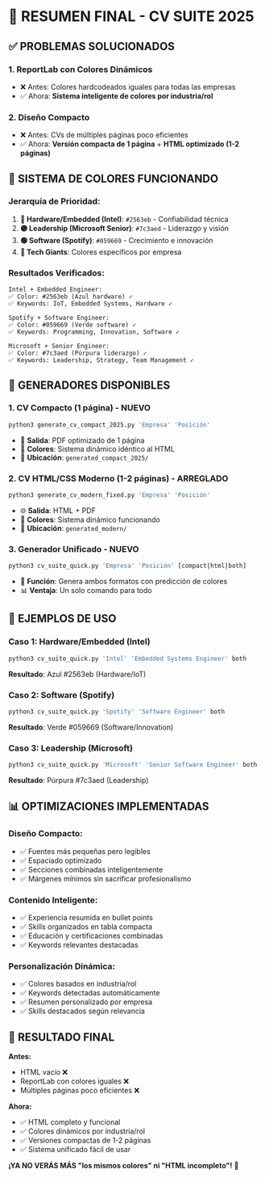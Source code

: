 # 🎉 RESUMEN FINAL - CV SUITE 2025

## ✅ **PROBLEMAS SOLUCIONADOS**

### 1. **ReportLab con Colores Dinámicos**
- ❌ Antes: Colores hardcodeados iguales para todas las empresas
- ✅ Ahora: **Sistema inteligente de colores por industria/rol**

### 2. **Diseño Compacto**
- ❌ Antes: CVs de múltiples páginas poco eficientes
- ✅ Ahora: **Versión compacta de 1 página** + **HTML optimizado (1-2 páginas)**

## 🎨 **SISTEMA DE COLORES FUNCIONANDO**

### **Jerarquía de Prioridad:**
1. **🔵 Hardware/Embedded (Intel)**: `#2563eb` - Confiabilidad técnica
2. **🟣 Leadership (Microsoft Senior)**: `#7c3aed` - Liderazgo y visión
3. **🟢 Software (Spotify)**: `#059669` - Crecimiento e innovación
4. **🔵 Tech Giants**: Colores específicos por empresa

### **Resultados Verificados:**
```
Intel + Embedded Engineer:
✅ Color: #2563eb (Azul hardware) ✓
✅ Keywords: IoT, Embedded Systems, Hardware ✓

Spotify + Software Engineer:
✅ Color: #059669 (Verde software) ✓
✅ Keywords: Programming, Innovation, Software ✓

Microsoft + Senior Engineer:
✅ Color: #7c3aed (Púrpura liderazgo) ✓
✅ Keywords: Leadership, Strategy, Team Management ✓
```

## 📁 **GENERADORES DISPONIBLES**

### **1. CV Compacto (1 página) - NUEVO**
```bash
python3 generate_cv_compact_2025.py 'Empresa' 'Posición'
```
- 📄 **Salida**: PDF optimizado de 1 página
- 🎨 **Colores**: Sistema dinámico idéntico al HTML
- 📁 **Ubicación**: `generated_compact_2025/`

### **2. CV HTML/CSS Moderno (1-2 páginas) - ARREGLADO**
```bash
python3 generate_cv_modern_fixed.py 'Empresa' 'Posición'
```
- 🌐 **Salida**: HTML + PDF
- 🎨 **Colores**: Sistema dinámico funcionando
- 📁 **Ubicación**: `generated_modern/`

### **3. Generador Unificado - NUEVO**
```bash
python3 cv_suite_quick.py 'Empresa' 'Posición' [compact|html|both]
```
- 🚀 **Función**: Genera ambos formatos con predicción de colores
- 📊 **Ventaja**: Un solo comando para todo

## 🔧 **EJEMPLOS DE USO**

### **Caso 1: Hardware/Embedded (Intel)**
```bash
python3 cv_suite_quick.py 'Intel' 'Embedded Systems Engineer' both
```
**Resultado**: Azul #2563eb (Hardware/IoT)

### **Caso 2: Software (Spotify)**
```bash
python3 cv_suite_quick.py 'Spotify' 'Software Engineer' both
```
**Resultado**: Verde #059669 (Software/Innovation)

### **Caso 3: Leadership (Microsoft)**
```bash
python3 cv_suite_quick.py 'Microsoft' 'Senior Software Engineer' both
```
**Resultado**: Púrpura #7c3aed (Leadership)

## 📊 **OPTIMIZACIONES IMPLEMENTADAS**

### **Diseño Compacto:**
- ✅ Fuentes más pequeñas pero legibles
- ✅ Espaciado optimizado
- ✅ Secciones combinadas inteligentemente
- ✅ Márgenes mínimos sin sacrificar profesionalismo

### **Contenido Inteligente:**
- ✅ Experiencia resumida en bullet points
- ✅ Skills organizados en tabla compacta
- ✅ Educación y certificaciones combinadas
- ✅ Keywords relevantes destacadas

### **Personalización Dinámica:**
- ✅ Colores basados en industria/rol
- ✅ Keywords detectadas automáticamente
- ✅ Resumen personalizado por empresa
- ✅ Skills destacados según relevancia

## 🎯 **RESULTADO FINAL**

**Antes:**
- HTML vacío ❌
- ReportLab con colores iguales ❌
- Múltiples páginas poco eficientes ❌

**Ahora:**
- ✅ HTML completo y funcional
- ✅ Colores dinámicos por industria/rol
- ✅ Versiones compactas de 1-2 páginas
- ✅ Sistema unificado fácil de usar

**¡YA NO VERÁS MÁS "los mismos colores" ni "HTML incompleto"!** 🎉
